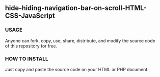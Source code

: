 ## hide-hiding-navigation-bar-on-scroll-HTML-CSS-JavaScript

### USAGE
Anyone can fork, copy, use, share, distribute, and modify the source code of this repository for free.

### HOW TO INSTALL
Just copy and paste the source code on your HTML or PHP document.
